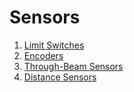 # Sensors

1. [Limit Switches](LimitSwitches.md)
2. [Encoders](Encoders.md)
3. [Through-Beam Sensors](ThroughBeams.md)
4. [Distance Sensors](DistanceSensors.md)
